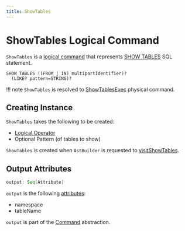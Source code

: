```yaml
---
title: ShowTables
---
```


# ShowTables Logical Command

`ShowTables` is a [logical command](Command.md) that represents [SHOW TABLES](../sql/AstBuilder.md#visitShowTables) SQL statement.

```text
SHOW TABLES ((FROM | IN) multipartIdentifier)?
  (LIKE? pattern=STRING)?
```

!!! note
    `ShowTables` is resolved to [ShowTablesExec](../physical-operators/ShowTablesExec.md) physical command.

## Creating Instance

`ShowTables` takes the following to be created:

* <span id="namespace"> [Logical Operator](LogicalPlan.md)
* <span id="pattern"> Optional Pattern (of tables to show)

`ShowTables` is created when `AstBuilder` is requested to [visitShowTables](../sql/AstBuilder.md#visitShowTables).

## <span id="output"> Output Attributes

```scala
output: Seq[Attribute]
```

`output` is the following [attributes](../expressions/Attribute.md):

* namespace
* tableName

`output` is part of the [Command](Command.md#output) abstraction.
